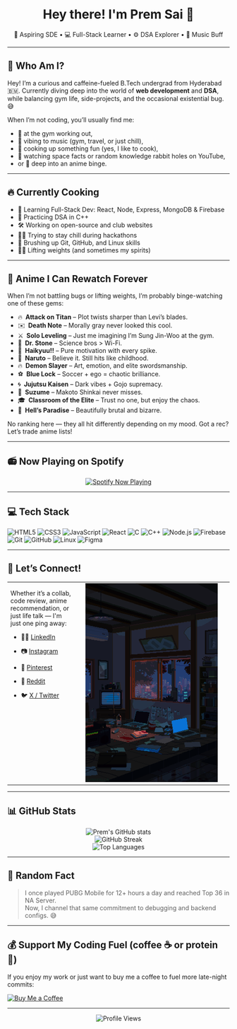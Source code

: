 

<h1 align="center">Hey there! I'm Prem Sai 👋</h1>
<p align="center">
  🚀 Aspiring SDE • 💻 Full-Stack Learner • ⚙️ DSA Explorer • 🎷 Music Buff
</p>

---

## 🧠 Who Am I?

Hey! I’m a curious and caffeine-fueled B.Tech undergrad from Hyderabad 🇧🇲. Currently diving deep into the world of **web development** and **DSA**, while balancing gym life, side-projects, and the occasional existential bug. 😅

When I’m not coding, you’ll usually find me:
- 💪 at the gym working out,
- 🎵 vibing to music (gym, travel, or just chill),
- 🍳 cooking up something fun (yes, I like to cook),
- 🌌 watching space facts or random knowledge rabbit holes on YouTube,
- or 🔀 deep into an anime binge.

---

## 🔥 Currently Cooking

- 🍱 Learning Full-Stack Dev: React, Node, Express, MongoDB & Firebase
- 🧪 Practicing DSA in C++
- 🛠 Working on open-source and club websites
- 🧘‍♂️ Trying to stay chill during hackathons
- 🧠 Brushing up Git, GitHub, and Linux skills
- 🏋️‍♂️ Lifting weights (and sometimes my spirits)

---

## 🌸 Anime I Can Rewatch Forever

When I’m not battling bugs or lifting weights, I’m probably binge-watching one of these gems:

- 🔥 **Attack on Titan** – Plot twists sharper than Levi’s blades.
- ✉️ **Death Note** – Morally gray never looked this cool.
- ⚔️ **Solo Leveling** – Just me imagining I’m Sung Jin-Woo at the gym.
- 🧪 **Dr. Stone** – Science bros > Wi-Fi.
- 🏐 **Haikyuu!!** – Pure motivation with every spike.
- 🍥 **Naruto** – Believe it. Still hits like childhood.
- 🔥 **Demon Slayer** – Art, emotion, and elite swordsmanship.
- ⚽ **Blue Lock** – Soccer + ego = chaotic brilliance.
- 🌀 **Jujutsu Kaisen** – Dark vibes + Gojo supremacy.
- 🚪 **Suzume** – Makoto Shinkai never misses.
- 🎓 **Classroom of the Elite** – Trust no one, but enjoy the chaos.
- 🌸 **Hell’s Paradise** – Beautifully brutal and bizarre.

No ranking here — they all hit differently depending on my mood. Got a rec? Let’s trade anime lists!


---

## 📻 Now Playing on Spotify

<p align="center">
  <a href="https://spotify-github-profile-kappa-six.vercel.app/api/view.svg?uid=oq817rwh1oijm65d9hzti4ok2&redirect=true">
    <img src="https://spotify-github-profile-kappa-six.vercel.app/api/view.svg?uid=oq817rwh1oijm65d9hzti4ok2&cover_image=true&theme=natemoo-re&show_offline=true&background_color=0d1117&interchange=true&bar_color=2ea043&bar_color_cover=false" alt="Spotify Now Playing"/>
  </a>
</p>



---


## 💻 Tech Stack

![HTML5](https://img.shields.io/badge/HTML5-E34F26?style=flat-square&logo=html5&logoColor=white)
![CSS3](https://img.shields.io/badge/CSS3-1572B6?style=flat-square&logo=css3&logoColor=white)
![JavaScript](https://img.shields.io/badge/JavaScript-F7DF1E?style=flat-square&logo=javascript&logoColor=black)
![React](https://img.shields.io/badge/React-20232A?style=flat-square&logo=react&logoColor=61DAFB)
![C](https://img.shields.io/badge/C-A8B9CC?style=flat-square&logo=c&logoColor=black)
![C++](https://img.shields.io/badge/C++-00599C?style=flat-square&logo=cplusplus&logoColor=white)
![Node.js](https://img.shields.io/badge/Node.js-339933?style=flat-square&logo=nodedotjs&logoColor=white)
![Firebase](https://img.shields.io/badge/Firebase-FFCA28?style=flat-square&logo=firebase&logoColor=black)
![Git](https://img.shields.io/badge/Git-F05032?style=flat-square&logo=git&logoColor=white)
![GitHub](https://img.shields.io/badge/GitHub-181717?style=flat-square&logo=github&logoColor=white)
![Linux](https://img.shields.io/badge/Linux-FCC624?style=flat-square&logo=linux&logoColor=black)
![Figma](https://img.shields.io/badge/Figma-F24E1E?style=flat-square&logo=figma&logoColor=white)

---

## 🤝 Let’s Connect!

<table>
  <tr>
    <td valign="top">

Whether it’s a collab, code review, anime recommendation, or just life talk — I'm just one ping away:

- 🧑‍💼 [LinkedIn](https://linkedin.com/in/premsai22k)  
- 📷 [Instagram](https://instagram.com/iblameprems)  
- 📌 [Pinterest](https://pinterest.com/premsai22k)  
- 🧠 [Reddit](https://reddit.com/user/ShallotOk6811)  
- 🐦 [X / Twitter](https://x.com/premsaik22)

    </td>
    <td valign="top" width="320" style="padding-left: 20px;">
      <img src="banner.gif" width="300" alt="Storm Apartment GIF" />
    </td>
  </tr>
</table>

---

## 📊 GitHub Stats

<p align="center">
  <img src="https://github-readme-stats.vercel.app/api?username=prem22k&theme=tokyonight&show_icons=true&count_private=true" alt="Prem's GitHub stats" /><br/>
  <img src="https://github-readme-streak-stats.herokuapp.com/?user=prem22k&theme=tokyonight" alt="GitHub Streak" /><br/>
  <img src="https://github-readme-stats.vercel.app/api/top-langs/?username=prem22k&theme=tokyonight&layout=compact" alt="Top Languages" />
</p>

---

## 🤎 Random Fact

> I once played PUBG Mobile for 12+ hours a day and reached Top 36 in NA Server.  
> Now, I channel that same commitment to debugging and backend configs. 😅

---

## 💰 Support My Coding Fuel (coffee ☕ or protein 🤼)

If you enjoy my work or just want to buy me a coffee to fuel more late-night commits:

[![Buy Me a Coffee](https://img.shields.io/badge/-Buy%20Me%20Coffee-FFDD00?style=for-the-badge&logo=buy-me-a-coffee&logoColor=black)](https://paypal.me/Prem22k)

---

<p align="center">
  <img src="https://komarev.com/ghpvc/?username=prem22k&label=Profile%20Views&color=blueviolet&style=flat" alt="Profile Views" />
</p>
<p align="center">
  
</p>


<!-- Made with ☕ & passion by Prem Sai | prem22k -->
